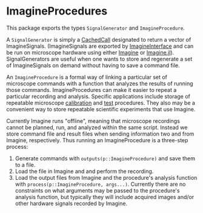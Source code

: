 # ImagineProcedures

This package exports the types `SignalGenerator` and `ImagineProcedure`.

A `SignalGenerator` is simply a [CachedCall](https://github.com/HolyLab/CachedCalls.jl) designated to return a vector of ImagineSignals. (ImagineSignals are exported by [ImagineInterface](https://github.com/HolyLab/ImagineInterface) and can be run on microscope hardware using either [Imagine](https://github.com/HolyLab/Imagine.git) or [Imagine.jl](https://github.com/HolyLab/Imagine.jl.git)).  SignalGenerators are useful when one wants to store and regenerate a set of ImagineSignals on demand without having to save a command file.

An `ImagineProcedure` is a formal way of linking a particular set of microscope commands with a function that analyzes the results of running those commands.  ImagineProcedures can make it easier to repeat a particular recording and analysis.  Specific applications include storage of repeatable microscope [calibration](https://github.com/HolyLab/ImagineCalibrate.jl.git) and [test](https://github.com/HolyLab/ImagineOfflineTesting.jl.git) procedures.  They also may be a convenient way to store repeatable scientific experiments that use Imagine.

Currently Imagine runs "offline", meaning that microscope recordings cannot be planned, run, and analyzed within the same script.  Instead we store command file and result files when sending information two and from Imagine, respectively.  Thus running an ImagineProcedure is a three-step process:
 1. Generate commands with `outputs(p::ImagineProcedure)` and save them to a file.
 2. Load the file in Imagine and and perform the recording.
 3. Load the output files from Imagine and the procedure's analysis function with `process(p::ImagineProcedure, args...)`.  Currently there are no constraints on what arguments may be passed to the procedure's analysis function, but typically they will include acquired images and/or other hardware signals recorded by Imagine.
